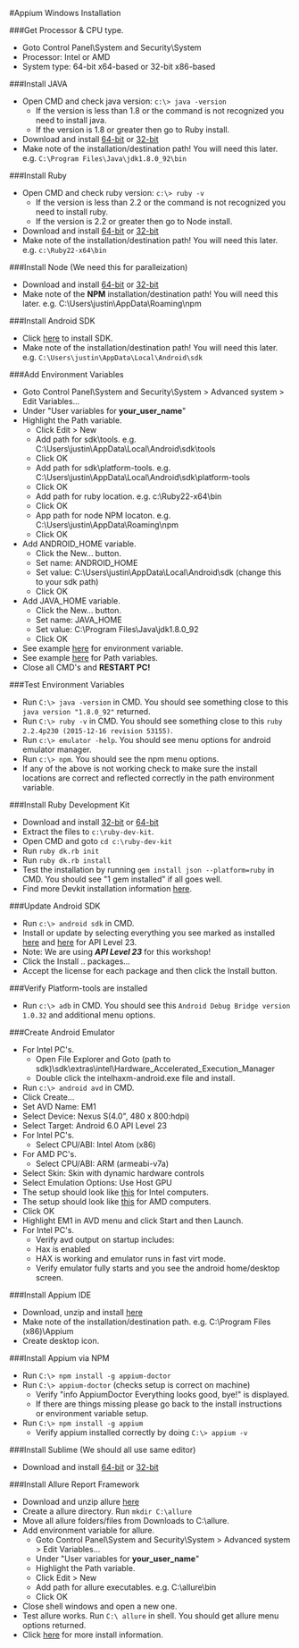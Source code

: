 #Appium Windows Installation

###Get Processor & CPU type.
* Goto Control Panel\System and Security\System
* Processor: Intel or AMD
* System type: 64-bit x64-based or 32-bit x86-based

###Install JAVA
* Open CMD and check java version: `c:\> java -version`
	* If the version is less than 1.8 or the command is not recognized you need to install java.
	* If the version is 1.8 or greater then go to Ruby install.
* Download and install [64-bit](http://download.oracle.com/otn-pub/java/jdk/8u91-b15/jdk-8u91-windows-x64.exe) or [32-bit](http://download.oracle.com/otn-pub/java/jdk/8u91-b15/jdk-8u91-windows-i586.exe)
* Make note of the installation/destination path! You will need this later. e.g. `C:\Program Files\Java\jdk1.8.0_92\bin`

###Install Ruby
* Open CMD and check ruby version: `c:\> ruby -v`
	* If the version is less than 2.2 or the command is not recognized you need to install ruby.
	* If the version is 2.2 or greater then go to Node install.
* Download and install [64-bit](http://dl.bintray.com/oneclick/rubyinstaller/rubyinstaller-2.2.4-x64.exe) or [32-bit](http://dl.bintray.com/oneclick/rubyinstaller/rubyinstaller-2.2.4.exe)
* Make note of the installation/destination path! You will need this later. e.g. `c:\Ruby22-x64\bin`

###Install Node (We need this for paralleization)
* Download and install [64-bit](https://nodejs.org/dist/v4.4.5/node-v4.4.5-x64.msi) or [32-bit](https://nodejs.org/dist/v4.4.5/node-v4.4.5-x86.msi)
* Make note of the **NPM** installation/destination path! You will need this later. e.g. C:\Users\justin\AppData\Roaming\npm

###Install Android SDK
* Click [here](https://dl.google.com/android/installer_r24.4.1-windows.exe) to install SDK.
* Make note of the installation/destination path! You will need this later. e.g. `C:\Users\justin\AppData\Local\Android\sdk`

###Add Environment Variables
* Goto Control Panel\System and Security\System > Advanced system > Edit Variables...
* Under "User variables for **your_user_name**"
* Highlight the Path variable.
	* Click Edit > New
	* Add path for sdk\tools. e.g. C:\Users\justin\AppData\Local\Android\sdk\tools
	* Click OK
	* Add path for sdk\platform-tools. e.g. C:\Users\justin\AppData\Local\Android\sdk\platform-tools
	* Click OK
	* Add path for ruby location. e.g. c:\Ruby22-x64\bin
	* Click OK
	* App path for node NPM locaton. e.g. C:\Users\justin\AppData\Roaming\npm
	* Click OK
* Add ANDROID_HOME variable.
	* Click the New... button.
	* Set name: ANDROID_HOME
	* Set value: C:\Users\justin\AppData\Local\Android\sdk (change this to your sdk path)
	* Click OK
* Add JAVA_HOME variable.
	* Click the New... button.
	* Set name: JAVA_HOME
	* Set value: C:\Program Files\Java\jdk1.8.0_92
	* Click OK
* See example [here](https://dl.dropboxusercontent.com/u/210767372/Environment%20Variables.PNG) for environment variable.
* See example [here](https://dl.dropboxusercontent.com/u/210767372/User%20Path%20Env%20Variables.PNG) for Path variables.
* Close all CMD's and **RESTART PC!**

###Test Environment Variables
* Run `C:\> java -version` in CMD. You should see something close to this `java version "1.8.0_92"` returned.
* Run `C:\> ruby -v` in CMD. You should see something close to this `ruby 2.2.4p230 (2015-12-16 revision 53155)`.
* Run `c:\> emulator -help`. You should see menu options for android emulator manager.
* Run `c:\> npm`. You should see the npm menu options.
* If any of the above is not working check to make sure the install locations are correct and reflected correctly in the path environment variable.

###Install Ruby Development Kit
* Download and install [32-bit](http://dl.bintray.com/oneclick/rubyinstaller/DevKit-mingw64-32-4.7.2-20130224-1151-sfx.exe) or [64-bit](http://dl.bintray.com/oneclick/rubyinstaller/DevKit-mingw64-64-4.7.2-20130224-1432-sfx.exe)
* Extract the files to `c:\ruby-dev-kit`.
* Open CMD and goto `cd c:\ruby-dev-kit`
* Run `ruby dk.rb init`
* Run `ruby dk.rb install`
* Test the installation by running `gem install json --platform=ruby` in CMD. You should see "1 gem installed" if all goes well.
* Find more Devkit installation information [here](https://github.com/oneclick/rubyinstaller/wiki/Development-Kit).

###Update Android SDK
* Run `c:\> android sdk` in CMD.
* Install or update by selecting everything you see marked as installed [here](https://dl.dropboxusercontent.com/u/210767372/SDK%20Manager%201.PNG) and [here](https://dl.dropboxusercontent.com/u/210767372/SDK%20Manager%202.PNG) for API Level 23.
* Note: We are using ***API Level 23*** for this workshop!
* Click the Install .. packages...
* Accept the license for each package and then click the Install button.

###Verify Platform-tools are installed
* Run `c:\> adb` in CMD. You should see this `Android Debug Bridge version 1.0.32` and additional menu options.

###Create Android Emulator
* For Intel PC's.
	* Open File Explorer and Goto (path to sdk)\sdk\extras\intel\Hardware_Accelerated_Execution_Manager
	* Double click the intelhaxm-android.exe file and install.
* Run `c:\> android avd` in CMD.
* Click Create...
* Set AVD Name: EM1
* Select Device: Nexus S(4.0", 480 x 800:hdpi)
* Select Target: Android 6.0 API Level 23
* For Intel PC's.
	* Select CPU/ABI: Intel Atom (x86)
* For AMD PC's.
	* Select CPU/ABI: ARM (armeabi-v7a)
* Select Skin: Skin with dynamic hardware controls
* Select Emulation Options: Use Host GPU
* The setup should look like [this](https://dl.dropboxusercontent.com/u/210767372/emulator%20setup.PNG) for Intel computers.
* The setup should look like [this](https://dl.dropboxusercontent.com/u/210767372/emulator%20setup%20amd.PNG) for AMD computers.
* Click OK
* Highlight EM1 in AVD menu and click Start and then Launch.
* For Intel PC's.
	* Verify avd output on startup includes:
	* Hax is enabled
	* HAX is working and emulator runs in fast virt mode.
	* Verify emulator fully starts and you see the android home/desktop screen.

###Install Appium IDE
* Download, unzip and install [here](https://bitbucket.org/appium/appium.app/downloads/AppiumForWindows.zip)
* Make note of the installation/destination path. e.g. C:\Program Files (x86)\Appium
* Create desktop icon.

###Install Appium via NPM
* Run `C:\> npm install -g appium-doctor`
* Run `C:\> appium-doctor` (checks setup is correct on machine)
	*  	Verify "info AppiumDoctor Everything looks good, bye!" is displayed.
	* If there are things missing please go back to the install instructions or environment variable setup.
* Run `C:\> npm install -g appium`
	* Verify appium installed correctly by doing `C:\> appium -v`

###Install Sublime (We should all use same editor)
* Download and install [64-bit](https://download.sublimetext.com/Sublime%20Text%20Build%203114%20x64%20Setup.exe) or [32-bit](https://download.sublimetext.com/Sublime%20Text%20Build%203114%20Setup.exe)

###Install Allure Report Framework
* Download and unzip allure [here](https://github.com/allure-framework/allure-core/releases/download/allure-core-1.4.23/allure-commandline.zip)
* Create a allure directory. Run `mkdir C:\allure`
* Move all allure folders/files from Downloads to C:\allure.
* Add environment variable for allure.
	* Goto Control Panel\System and Security\System > Advanced system > Edit Variables...
	* Under "User variables for **your_user_name**"
	* Highlight the Path variable.
	* Click Edit > New
	* Add path for allure executables. e.g. C:\allure\bin
	* Click OK
* Close shell windows and open a new one.
* Test allure works. Run `C:\ allure` in shell. You should get allure menu options returned.
* Click [here](http://wiki.qatools.ru/display/AL/Allure+Commandline) for more install information.

